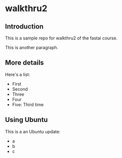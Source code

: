# walkthru2

## Introduction

This is a sample repo for walkthru2 of the fastai course.

This is another paragraph.

## More details

Here's a list:

- First
- Second
- Three
- Four
- Five: Third time

## Using Ubuntu

This is a an Ubuntu update:

- a
- b
- c
